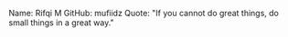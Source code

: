 Name: Rifqi M
GitHub: mufiidz
Quote: "If you cannot do great things, do small things in a great way."
